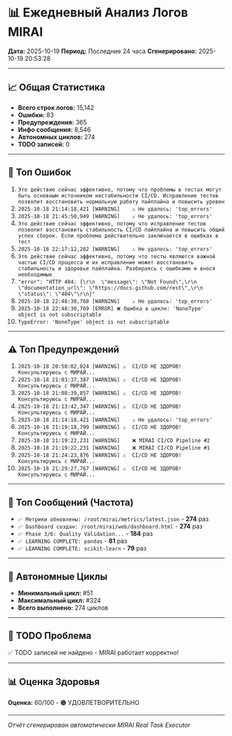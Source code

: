 # 📊 Ежедневный Анализ Логов MIRAI

**Дата:** 2025-10-19
**Период:** Последние 24 часа
**Сгенерировано:** 2025-10-19 20:53:28

---

## 📈 Общая Статистика

- **Всего строк логов:** 15,142
- **Ошибки:** 83
- **Предупреждения:** 365
- **Инфо сообщения:** 8,546
- **Автономных циклов:** 274
- **TODO записей:** 0

---

## 🔴 Топ Ошибок

1. `Это действие сейчас эффективно, потому что проблемы в тестах могут быть основным источником нестабильности CI/CD. Исправление тестов позволит восстановить нормальную работу пайплайна и повысить уровен`
2. `2025-10-18 21:14:18,421 [WARNING]    ⚠️ Не удалось: 'top_errors'`
3. `2025-10-18 21:45:50,949 [WARNING]    ⚠️ Не удалось: 'top_errors'`
4. `Это действие сейчас эффективно, потому что исправление тестов позволит восстановить стабильность CI/CD пайплайна и повысить общий успех сборок. Если проблема действительно заключается в ошибках в тест`
5. `2025-10-18 22:17:12,262 [WARNING]    ⚠️ Не удалось: 'top_errors'`
6. `Это действие сейчас эффективно, потому что тесты являются важной частью CI/CD процесса и их исправление может восстановить стабильность и здоровье пайплайна. Разбираясь с ошибками и внося необходимые `
7. `"error": "HTTP 404: {\r\n  \"message\": \"Not Found\",\r\n  \"documentation_url\": \"https://docs.github.com/rest\",\r\n  \"status\": \"404\"\r\n}"`
8. `2025-10-18 22:48:30,768 [WARNING]    ⚠️ Не удалось: 'top_errors'`
9. `2025-10-18 22:48:30,769 [ERROR] ❌ Ошибка в цикле: 'NoneType' object is not subscriptable`
10. `TypeError: 'NoneType' object is not subscriptable`

---

## ⚠️ Топ Предупреждений

1. `2025-10-18 20:58:02,024 [WARNING] ⚠️  CI/CD НЕ ЗДОРОВ! Консультируюсь с МИРАЙ...`
2. `2025-10-18 21:03:37,387 [WARNING] ⚠️  CI/CD НЕ ЗДОРОВ! Консультируюсь с МИРАЙ...`
3. `2025-10-18 21:08:39,857 [WARNING] ⚠️  CI/CD НЕ ЗДОРОВ! Консультируюсь с МИРАЙ...`
4. `2025-10-18 21:13:42,347 [WARNING] ⚠️  CI/CD НЕ ЗДОРОВ! Консультируюсь с МИРАЙ...`
5. `2025-10-18 21:14:18,421 [WARNING]    ⚠️ Не удалось: 'top_errors'`
6. `2025-10-18 21:19:18,799 [WARNING] ⚠️  CI/CD НЕ ЗДОРОВ! Консультируюсь с МИРАЙ...`
7. `2025-10-18 21:19:22,231 [WARNING]    ❌ MIRAI CI/CD Pipeline #2`
8. `2025-10-18 21:19:22,231 [WARNING]    ❌ MIRAI CI/CD Pipeline #1`
9. `2025-10-18 21:24:23,876 [WARNING] ⚠️  CI/CD НЕ ЗДОРОВ! Консультируюсь с МИРАЙ...`
10. `2025-10-18 21:29:27,767 [WARNING] ⚠️  CI/CD НЕ ЗДОРОВ! Консультируюсь с МИРАЙ...`

---

## 💬 Топ Сообщений (Частота)

- `✅ Метрики обновлены: /root/mirai/metrics/latest.json` - **274** раз
- `✅ Dashboard создан: /root/mirai/web/dashboard.html` - **274** раз
- `✅ Phase 3/6: Quality Validation...` - **184** раз
- `✅ LEARNING COMPLETE: pandas` - **81** раз
- `✅ LEARNING COMPLETE: scikit-learn` - **79** раз

---

## 🔄 Автономные Циклы

- **Минимальный цикл:** #51
- **Максимальный цикл:** #324
- **Всего выполнено:** 274 циклов

---

## 🚨 TODO Проблема

✅ TODO записей не найдено - MIRAI работает корректно!

---

## 📊 Оценка Здоровья

**Оценка:** 60/100 - 🟠 УДОВЛЕТВОРИТЕЛЬНО

---

*Отчёт сгенерирован автоматически MIRAI Real Task Executor*
